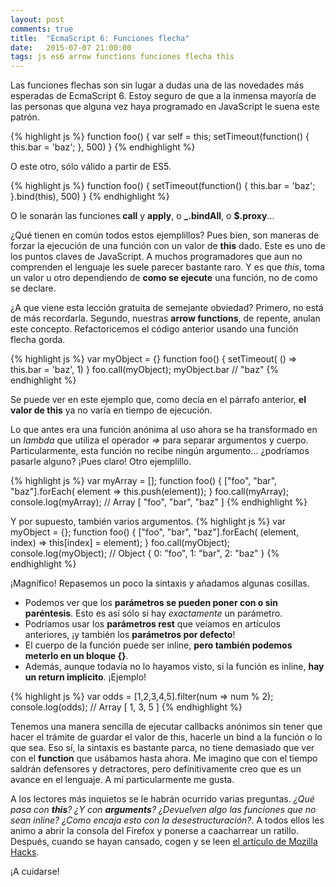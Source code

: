 ```yaml
---
layout: post
comments: true
title:  "EcmaScript 6: Funciones flecha"
date:   2015-07-07 21:00:00
tags: js es6 arrow functions funciones flecha this
---
```


Las funciones flechas son sin lugar a dudas una de las novedades más esperadas de EcmaScript 6. Estoy seguro de que a la inmensa mayoría de las personas que alguna vez haya programado en JavaScript le suena este patrón.

{% highlight js %}
function foo() {
    var self = this;
    setTimeout(function() {
        this.bar = 'baz';
    }, 500)
}
{% endhighlight %}

O este otro, sólo válido a partir de ES5.

{% highlight js %}
function foo() {
    setTimeout(function() {
        this.bar = 'baz';
    }.bind(this), 500)
}
{% endhighlight %}

O le sonarán las funciones **call** y **apply**, o **_.bindAll**, o **$.proxy**...

¿Qué tienen en común todos estos ejemplillos? Pues bien, son maneras de forzar la ejecución de una función con un valor de **this** dado. Este es uno de los puntos claves de JavaScript. A muchos programadores que aun no comprenden el lenguaje les suele parecer bastante raro. Y es que *this*, toma un valor u otro dependiendo de **como se ejecute** una función, no de como se declare.

¿A que viene esta lección gratuita de semejante obviedad? Primero, no está de más recordarla. Segundo, nuestras **arrow functions**, de repente, anulan este concepto. Refactoricemos el código anterior usando una función flecha gorda.

{% highlight js %}
var myObject = {}
function foo() {
    setTimeout( () => this.bar = 'baz', 1)
}
foo.call(myObject);
myObject.bar // "baz"
{% endhighlight %}

Se puede ver en este ejemplo que, como decía en el párrafo anterior, **el valor de this** ya no varía en tiempo de ejecución.

Lo que antes era una función anónima al uso ahora se ha transformado en un *lambda* que utiliza el operador *=>* para separar argumentos y cuerpo. Particularmente, esta función no recibe ningún argumento... ¿podríamos pasarle alguno? ¡Pues claro! Otro ejemplillo.

{% highlight js %}
var myArray = [];
function foo() {
    ["foo", "bar", "baz"].forEach( element => this.push(element));
}
foo.call(myArray);
console.log(myArray); // Array [ "foo", "bar", "baz" ]
{% endhighlight %}

Y por supuesto, también varios argumentos.
{% highlight js %}
var myObject = {};
function foo() {
    ["foo", "bar", "baz"].forEach( (element, index) => this[index] = element);
}
foo.call(myObject);
console.log(myObject); // Object { 0: "foo", 1: "bar", 2: "baz" }
{% endhighlight %}

¡Magnífico! Repasemos un poco la sintaxis y añadamos algunas cosillas.

* Podemos ver que los **parámetros se pueden poner con o sin paréntesis**. Esto es así sólo si hay *exactamente* un parámetro.
* Podríamos usar los **parámetros rest** que veíamos en artículos anteriores, ¡y también los **parámetros por defecto**!
* El cuerpo de la función puede ser inline, **pero también podemos meterlo en un bloque {}**.
* Además, aunque todavía no lo hayamos visto, si la función es inline, **hay un return implícito**. ¡Ejemplo!

{% highlight js %}
var odds = [1,2,3,4,5].filter(num => num % 2);
console.log(odds); // Array [ 1, 3, 5 ]
{% endhighlight %}

Tenemos una manera sencilla de ejecutar callbacks anónimos sin tener que hacer el trámite de guardar el valor de this, hacerle un bind a la función o lo que sea. Eso sí, la sintaxis es bastante parca, no tiene demasiado que ver con el **function** que usábamos hasta ahora. Me imagino que con el tiempo saldrán defensores y detractores, pero definitivamente creo que es un avance en el lenguaje. A mí particularmente me gusta.

A los lectores más inquietos se le habrán ocurrido varias preguntas. *¿Qué pasa con **this**? ¿Y con **arguments**? ¿Devuelven algo las funciones que no sean inline? ¿Como encaja esto con la desestructuración?*. A todos ellos les animo a abrir la consola del Firefox y ponerse a caacharrear un ratillo. Después, cuando se hayan cansado, cogen y se leen [el artículo de Mozilla Hacks][fuente_original].

¡A cuidarse!

[fuente_original]: https://hacks.mozilla.org/2015/05/es6-in-depth-destructuring/
